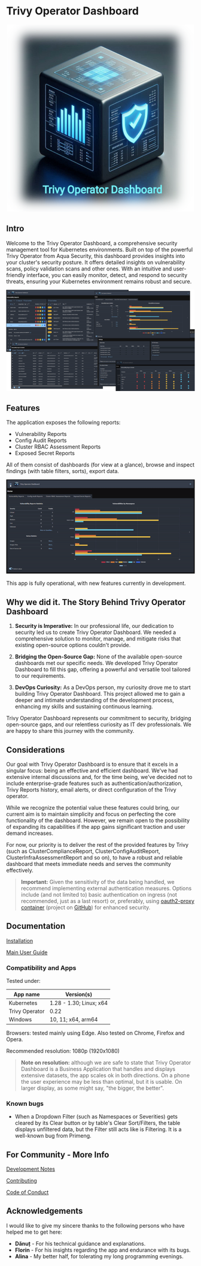 # Trivy Operator Dashboard

<div align="center">
  <img src="docs/imgs/logo.blurred.png" width="500">
</div>

## Intro

Welcome to the Trivy Operator Dashboard, a comprehensive security management tool for Kubernetes environments. Built on top of the powerful Trivy Operator from Aqua Security, this dashboard provides insights into your cluster's security posture. It offers detailed insights on vulnerability scans, policy validation scans and other ones. With an intuitive and user-friendly interface, you can easily monitor, detect, and respond to security threats, ensuring your Kubernetes environment remains robust and secure.

![](docs/imgs/combo.png)

## Features

The application exposes the following reports:
- Vulnerability Reports
- Config Audit Reports
- Cluster RBAC Assessment Reports
- Exposed Secret Reports

All of them consist of dashboards (for view at a glance), browse and inspect findings (with table filters, sorts), export data.

![](docs/imgs/app.gif)

This app is fully operational, with new features currently in development.

## Why we did it. The Story Behind Trivy Operator Dashboard

1. **Security is Imperative:** In our professional life, our dedication to security led us to create Trivy Operator Dashboard. We needed a comprehensive solution to monitor, manage, and mitigate risks that existing open-source options couldn't provide.

2. **Bridging the Open-Source Gap:** None of the available open-source dashboards met our specific needs. We developed Trivy Operator Dashboard to fill this gap, offering a powerful and versatile tool tailored to our requirements.

3. **DevOps Curiosity:** As a DevOps person, my curiosity drove me to start building Trivy Operator Dashboard. This project allowed me to gain a deeper and intimate understanding of the development process, enhancing my skills and sustaining continuous learning.

Trivy Operator Dashboard represents our commitment to security, bridging open-source gaps, and our relentless curiosity as IT dev professionals. We are happy to share this journey with the community.

## Considerations

Our goal with Trivy Operator Dashboard is to ensure that it excels in a singular focus: being an effective and efficient dashboard. We've had extensive internal discussions and, for the time being, we’ve decided not to include enterprise-grade features such as authentication/authorization, Trivy Reports history, email alerts, or direct configuration of the Trivy operator.

While we recognize the potential value these features could bring, our current aim is to maintain simplicity and focus on perfecting the core functionality of the dashboard. However, we remain open to the possibility of expanding its capabilities if the app gains significant traction and user demand increases.

For now, our priority is to deliver the rest of the provided features by Trivy (such as ClusterComplianceReport, ClusterConfigAuditReport, ClusterInfraAssessmentReport and so on), to have a robust and reliable dashboard that meets immediate needs and serves the community effectively.

> **Important:** Given the sensitivity of the data being handled, we recommend implementing external authentication measures. Options include (and not limited to) basic authentication on ingress (not recommended, just as a last resort) or, preferably, using [oauth2-proxy container](https://quay.io/repository/oauth2-proxy/oauth2-proxy) (project on [GitHub](https://github.com/oauth2-proxy/oauth2-proxy)) for enhanced security.

## Documentation

[Installation](docs/install-doc.md)

[Main User Guide](docs/main-doc.md)

### Compatibility and Apps

Tested under:

| App name       | Version(s)              |
|----------------|-------------------------|
| Kubernetes     | 1.28 - 1.30; Linux; x64 |
| Trivy Operator | 0.22                    |
| Windows        | 10, 11; x64, arm64      |

Browsers: tested mainly using Edge. Also tested on Chrome, Firefox and Opera.

Recommended resolution: 1080p (1920x1080)
> **Note on resolution:** although we are safe to state that Trivy Operator Dashboard is a Business Application that handles and displays extensive datasets, the app scales ok in both directions. On a phone the user experience may be less than optimal, but it is usable. On larger display, as some might say, "the bigger, the better".

### Known bugs
- When a Dropdown Filter (such as Namespaces or Severities) gets cleared by its Clear button or by table's Clear Sort/Filters, the table displays unfiltered data, but the Filter still acts like is Filtering. It is a well-known bug from Primeng.

## For Community - More Info

[Development Notes](DEV_NOTES.md)

[Contributing](CONTRIBUTING.md)

[Code of Conduct](CODE_OF_CONDUCT.md)

## Acknowledgements

I would like to give my sincere thanks to the following persons who have helped me to get here:
 - **Dănuț** - For his technical guidance and explanations. 
 - **Florin** - For his insights regarding the app and endurance with its bugs.
 - **Alina** - My better half, for tolerating my long programming evenings.
